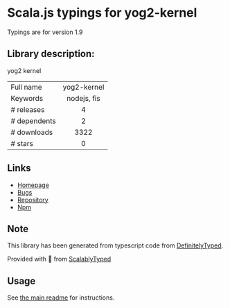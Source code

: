 
# Scala.js typings for yog2-kernel

Typings are for version 1.9

## Library description:
yog2 kernel

|                    |                 |
| ------------------ | :-------------: |
| Full name          | yog2-kernel |
| Keywords           | nodejs, fis |
| # releases         | 4 |
| # dependents       | 2 |
| # downloads        | 3322 |
| # stars            | 0 |

## Links
- [Homepage](https://github.com/fex-team/yog2-kernel)
- [Bugs](https://github.com/fex-team/yog2-kernel/issues)
- [Repository](https://github.com/fex-team/yog2-kernel)
- [Npm](https://www.npmjs.com/package/yog2-kernel)
    


## Note
This library has been generated from typescript code from [DefinitelyTyped](https://definitelytyped.org).

Provided with :purple_heart: from [ScalablyTyped](https://github.com/oyvindberg/ScalablyTyped)

## Usage
See [the main readme](../../readme.md) for instructions.


